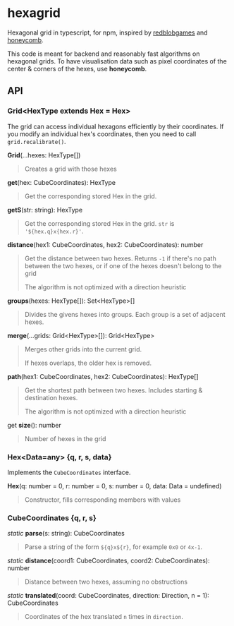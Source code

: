 # hexagrid
Hexagonal grid in typescript, for npm, inspired by [redblobgames](https://www.redblobgames.com/grids/hexagons/) and [honeycomb](https://github.com/flauwekeul/honeycomb).

This code is meant for backend and reasonably fast algorithms on hexagonal grids. To have visualisation data
such as pixel coordinates of the center & corners of the hexes, use **honeycomb**.

## API

### Grid\<HexType extends Hex = Hex>

The grid can access individual hexagons efficiently by their coordinates. If you modify an individual hex's coordinates, then you need to call `grid.recalibrate()`.

**Grid**(...hexes: HexType[])

> Creates a grid with those hexes

**get**(hex: CubeCoordinates): HexType

> Get the corresponding stored Hex in the grid.

**getS**(str: string): HexType

> Get the corresponding stored Hex in the grid. `str` is `'${hex.q}x{hex.r}'`. 

**distance**(hex1: CubeCoordinates, hex2: CubeCoordinates): number

> Get the distance between two hexes. Returns `-1` if there's no path
between the two hexes, or if one of the hexes doesn't belong to the
grid
>
> The algorithm is not optimized with a direction heuristic

**groups**(hexes: HexType[]): Set\<HexType>[]

> Divides the givens hexes into groups. Each group is a set of adjacent hexes.

**merge**(...grids: Grid\<HexType>[]): Grid\<HexType>

> Merges other grids into the current grid.
>
> If hexes overlaps, the older hex is removed.

**path**(hex1: CubeCoordinates, hex2: CubeCoordinates): HexType[]

> Get the shortest path between two hexes. Includes starting & destination hexes.
>
> The algorithm is not optimized with a direction heuristic

get **size**(): number

> Number of hexes in the grid

### Hex<Data=any>  {q, r, s, data}

Implements the `CubeCoordinates` interface.

**Hex**(q: number = 0, r: number = 0, s: number = 0, data: Data = undefined)

> Constructor, fills corresponding members with values

### CubeCoordinates {q, r, s}

*static* **parse**(s: string): CubeCoordinates

>Parse a string of the form `${q}x${r}`, for  example `0x0` or `4x-1`.

*static* **distance**(coord1: CubeCoordinates, coord2: CubeCoordinates): number

> Distance between two hexes, assuming no obstructions

*static* **translated**(coord: CubeCoordinates, direction: Direction, n = 1): CubeCoordinates

> Coordinates of the hex translated `n` times in `direction`.